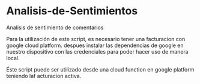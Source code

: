 # Analisis-de-Sentimientos
Analisis de sentimiento de comentarios

Para la utilización de este script, es necesario tener una facturacion con google cloud platform.
despues instalar las dependencias de google en nuestro dispositivo con las credenciales para poder hacer uso de manera local.

Éste script puede ser utilizado desde una cloud function en google platform teniendo laf acturacion activa.

